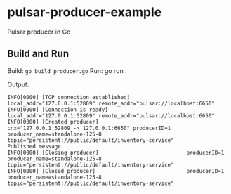 # pulsar-producer-example
Pulsar producer in Go

## Build and Run
Build: `go build producer.go`
Run: go run .  

Output:
```INFO[0000] [Connecting to broker]                        remote_addr="pulsar://localhost:6650"
INFO[0000] [TCP connection established]                  local_addr="127.0.0.1:52809" remote_addr="pulsar://localhost:6650"
INFO[0000] [Connection is ready]                         local_addr="127.0.0.1:52809" remote_addr="pulsar://localhost:6650"
INFO[0000] [Created producer]                            cnx="127.0.0.1:52809 -> 127.0.0.1:6650" producerID=1 producer_name=standalone-125-8 topic="persistent://public/default/inventory-service"
Published message
INFO[0000] [Closing producer]                            producerID=1 producer_name=standalone-125-8 topic="persistent://public/default/inventory-service"
INFO[0000] [Closed producer]                             producerID=1 producer_name=standalone-125-8 topic="persistent://public/default/inventory-service"